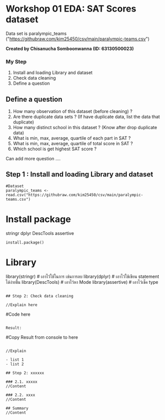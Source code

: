# Workshop 01 EDA: SAT Scores dataset

Data set is paralympic_teams ("https://githubraw.com/kim25450/csv/main/paralympic-teams.csv")

**Created by Chisanucha Somboonwanna (ID: 63130500023)**

### My Step
1. Install and loading Library and dataset
2. Check data cleaning 
3. Define a question

## Define a question

1. How many observation of this dataset (before cleaning) ?
2. Are there duplicate data sets ? (If have duplicate data, list the data that duplicate)
3. How many distinct school in this dataset ? (Know after drop duplicate data)
4. What is min, max, average, quartile of each part in SAT ?
5. What is min, max, average, quartile of total score in SAT ?
6. Which school is get highest SAT score ?

Can add more question ....

## Step 1 : Install and loading Library and dataset

```
#Dataset
paralympic_teams <- read.csv("https://githubraw.com/kim25450/csv/main/paralympic-teams.csv")
```

# Install package 
stringr
dplyr
DescTools
assertive 
```
install.package()
```
# Library
library(stringr) # เอาไว้ใช้ในการ เช่นการลบ
library(dplyr) # เอาไว้ใช้เขียน statement ได้ง่ายชึ้น
library(DescTools) # เอาไว้หา Mode
library(assertive) # เอาไว้เช็ค type 

```

## Step 2: Check data cleaning 

//Explain here

```
#Code here
```

Result:

```
#Copy Result from console to here
```

//Explain

- list 1
- list 2

## Step 2: xxxxxx

### 2.1. xxxxx
//Content

### 2.2. xxxx
//Content

## Summary
//Content
